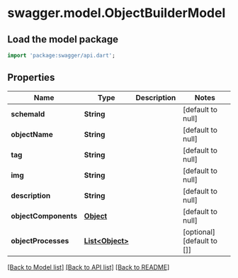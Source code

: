 # swagger.model.ObjectBuilderModel

## Load the model package
```dart
import 'package:swagger/api.dart';
```

## Properties
Name | Type | Description | Notes
------------ | ------------- | ------------- | -------------
**schemaId** | **String** |  | [default to null]
**objectName** | **String** |  | [default to null]
**tag** | **String** |  | [default to null]
**img** | **String** |  | [default to null]
**description** | **String** |  | [default to null]
**objectComponents** | [**Object**](Object.md) |  | [default to null]
**objectProcesses** | [**List&lt;Object&gt;**](Object.md) |  | [optional] [default to []]

[[Back to Model list]](../README.md#documentation-for-models) [[Back to API list]](../README.md#documentation-for-api-endpoints) [[Back to README]](../README.md)


